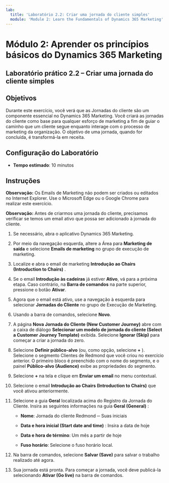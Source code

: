```yaml
---
lab:
  title: 'Laboratório 2.2: Criar uma jornada do cliente simples'
  module: 'Module 2: Learn the Fundamentals of Dynamics 365 Marketing'
---
```


<a name="module-2-learn-the-fundamentals-of-dynamics-365-marketing"></a>Módulo 2: Aprender os princípios básicos do Dynamics 365 Marketing
========================

## <a name="practice-lab-22---create-a-simple-customer-journey"></a>Laboratório prático 2.2 – Criar uma jornada do cliente simples

## <a name="objectives"></a>Objetivos

Durante este exercício, você verá que as Jornadas do cliente são um componente essencial no Dynamics 365 Marketing. Você criará as jornadas do cliente como base para qualquer esforço de marketing a fim de guiar o caminho que um cliente segue enquanto interage com o processo de marketing da organização. O objetivo de uma jornada, quando for concluída, é transformá-la em receita.

## <a name="lab-setup"></a>Configuração do Laboratório

  - **Tempo estimado**: 10 minutos

## <a name="instructions"></a>Instruções

**Observação:** Os Emails de Marketing não podem ser criados ou editados no Internet Explorer. Use o Microsoft Edge ou o Google Chrome para realizar este exercício.

**Observação:** Antes de criarmos uma jornada do cliente, precisamos verificar se temos um email ativo que possa ser adicionado à jornada do cliente. 

1. Se necessário, abra o aplicativo Dynamics 365 Marketing. 

2. Por meio da navegação esquerda, altere a Área para **Marketing de saída** e selecione **Emails de marketing** no grupo de execução de marketing.

3. Localize e abra o email de marketing **Introdução ao Chairs (Introduction to Chairs)** .  

4. Se o email **Introdução às cadeiras** já estiver **Ativo**, vá para a próxima etapa. 
   Caso contrário, na **Barra de comandos** na parte superior, pressione o botão **Ativar**. 

5. Agora que o email está ativo, use a navegação à esquerda para selecionar **Jornadas do Cliente** no grupo de Execução de Marketing.

6. Usando a barra de comandos, selecione **Novo**.

7. A página **Nova Jornada do Cliente (New Customer Journey)** abre com a caixa de diálogo **Selecionar um modelo de jornada do cliente (Select a Customer Journey Template)** exibida. Selecione **Ignorar (Skip)** para começar a criar a jornada do zero.

8. Selecione **Definir público-alvo** (ou, como opção, selecione **+** ). Selecione o segmento Clientes de Redmond que você criou no exercício anterior. O primeiro bloco é preenchido com o nome do segmento, e o painel **Público-alvo (Audience)** exibe as propriedades do segmento.

9. Selecione **+** na tela e clique em **Enviar um email** no menu contextual.

10. Selecione o email **Introdução ao Chairs (Introduction to Chairs)** que você ativou anteriormente. 

11. Selecione a guia **Geral** localizada acima do Registro da Jornada do Cliente. Insira as seguintes informações na guia **Geral (General)** :

    - **Nome**: Jornada do cliente Redmond ─ Suas iniciais

    - **Data e hora inicial (Start date and time)** : Insira a data de hoje

    - **Data e hora de término**: Um mês a partir de hoje

    - **Fuso horário**: Selecione o fuso horário local. 

12. Na barra de comandos, selecione **Salvar (Save)** para salvar o trabalho realizado até agora.

13. Sua jornada está pronta. Para começar a jornada, você deve publicá-la selecionando **Ativar (Go live)** na barra de comandos.
